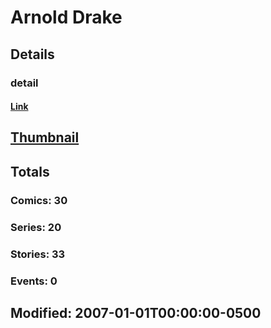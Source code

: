 # Arnold  Drake 
## Details
### detail
#### [Link](http://marvel.com/comics/creators/60/arnold_drake?utm_campaign=apiRef&utm_source=225578a89fc76f3d20fbffda5d17a88d)
## [Thumbnail](http://i.annihil.us/u/prod/marvel/i/mg/b/40/image_not_available.jpg)
## Totals
### Comics: 30
### Series: 20
### Stories: 33
### Events: 0
## Modified: 2007-01-01T00:00:00-0500
